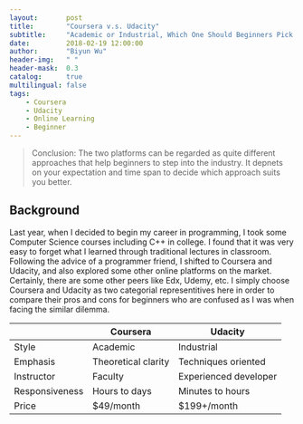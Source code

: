 ```yaml
---
layout:       post
title:        "Coursera v.s. Udacity"
subtitle:     "Academic or Industrial, Which One Should Beginners Pick ?"
date:         2018-02-19 12:00:00
author:       "Biyun Wu"
header-img:   " "
header-mask:  0.3
catalog:      true
multilingual: false
tags:
    - Coursera
    - Udacity
    - Online Learning
    - Beginner
---
```


> Conclusion: The two platforms can be regarded as quite different approaches that help beginners to step into the industry. It depnets on your expectation and time span to decide which approach suits you better.

## Background
Last year, when I decided to begin my career in programming, I took some Computer Science courses including C++ in college. I found that it was very easy to forget what I learned through traditional lectures in classroom. Following the advice of a programmer friend, I shifted to Coursera and Udacity, and also explored some other online platforms on the market. Certainly, there are some other peers like Edx, Udemy, etc. I simply choose Coursera and Udacity as two categorial representitives here in order to compare their pros and cons for beginners who are confused as I was when facing the similar dilemma.


|              |Coursera            |Udacity              |
|--------------|--------------------|---------------------|
|Style         |Academic            |Industrial           |
|Emphasis      |Theoretical clarity |Techniques oriented  |
|Instructor    |Faculty             |Experienced developer|
|Responsiveness|Hours to days       |Minutes to hours     |
|Price         |$49/month           |$199+/month          |
